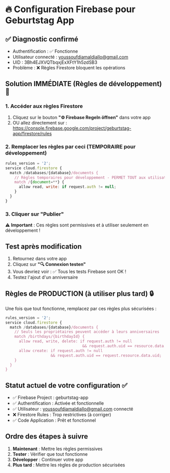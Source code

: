 # 🔥 Configuration Firebase pour Geburtstag App

## ✅ Diagnostic confirmé
- Authentification : ✅ Fonctionne
- Utilisateur connecté : youssoufdiamaldiallo@gmail.com
- UID : 3Bh4EJXVQTbqxjExXFtY1h5zdSB3
- Problème : ❌ Règles Firestore bloquent les opérations

## Solution IMMÉDIATE (Règles de développement) 🚀

### 1. Accéder aux règles Firestore
1. Cliquez sur le bouton **"⚙️ Firebase Regeln öffnen"** dans votre app
2. OU allez directement sur : https://console.firebase.google.com/project/geburtstag-app/firestore/rules

### 2. Remplacer les règles par ceci (TEMPORAIRE pour développement)
```javascript
rules_version = '2';
service cloud.firestore {
  match /databases/{database}/documents {
    // Règles temporaires pour développement - PERMET TOUT aux utilisateurs connectés
    match /{document=**} {
      allow read, write: if request.auth != null;
    }
  }
}
```

### 3. Cliquer sur "Publier" 
⚠️ **Important** : Ces règles sont permissives et à utiliser seulement en développement !

## Test après modification
1. Retournez dans votre app
2. Cliquez sur **"🔍 Connexion testen"**
3. Vous devriez voir : ✅ Tous les tests Firebase sont OK !
4. Testez l'ajout d'un anniversaire

## Règles de PRODUCTION (à utiliser plus tard) 🔒

Une fois que tout fonctionne, remplacez par ces règles plus sécurisées :

```javascript
rules_version = '2';
service cloud.firestore {
  match /databases/{database}/documents {
    // Seuls les propriétaires peuvent accéder à leurs anniversaires
    match /birthdays/{birthdayId} {
      allow read, write, delete: if request.auth != null 
                                  && request.auth.uid == resource.data.uid;
      allow create: if request.auth != null 
                    && request.auth.uid == request.resource.data.uid;
    }
  }
}
```

## Statut actuel de votre configuration ✅
- ✅ Firebase Project : geburtstag-app
- ✅ Authentification : Activée et fonctionnelle  
- ✅ Utilisateur : youssoufdiamaldiallo@gmail.com connecté
- ❌ Firestore Rules : Trop restrictives (à corriger)
- ✅ Code Application : Prêt et fonctionnel

## Ordre des étapes à suivre
1. **Maintenant** : Mettre les règles permissives
2. **Tester** : Vérifier que tout fonctionne
3. **Développer** : Continuer votre app
4. **Plus tard** : Mettre les règles de production sécurisées
